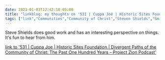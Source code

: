 ---date: 2023-01-03T12:42:18-05:00title: "linkblog: my thoughts on '531 | Cuppa Joe | Historic Sites Foundation | Divergent Paths of the Community of Christ: The Past One Hundred Years – Project Zion Podcast'"tags: ["link","Communities","Community of Christ","Steven Shields","Smith-Rigdon movement"]---Steve Shields does good work and has an interesting perspective on things. It's fun to hear from him.   [link to '531 | Cuppa Joe | Historic Sites Foundation | Divergent Paths of the Community of Christ: The Past One Hundred Years – Project Zion Podcast'](http://www.projectzionpodcast.org/podcast/531-cuppa-joe-historic-sites-foundation-divergent-paths-of-the-community-of-christ-the-past-one-hundred-years/)